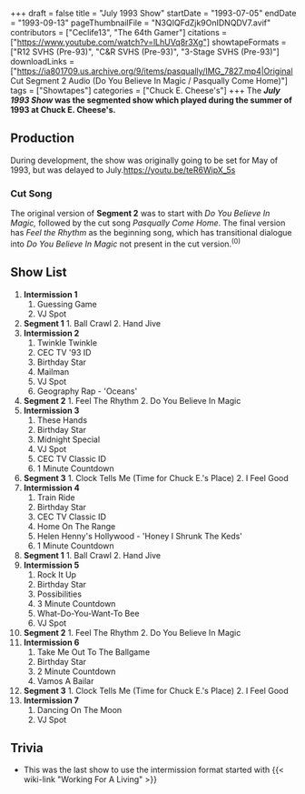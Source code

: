 +++
draft = false
title = "July 1993 Show"
startDate = "1993-07-05"
endDate = "1993-09-13"
pageThumbnailFile = "N3QIQFdZjk9OnIDNQDV7.avif"
contributors = ["Ceclife13", "The 64th Gamer"]
citations = ["https://www.youtube.com/watch?v=lLhUVq8r3Xg"]
showtapeFormats = ["R12 SVHS (Pre-93)", "C&R SVHS (Pre-93)", "3-Stage SVHS (Pre-93)"]
downloadLinks = ["https://ia801709.us.archive.org/9/items/pasqually/IMG_7827.mp4|Original Cut Segment 2 Audio (Do You Believe In Magic / Pasqually Come Home)"]
tags = ["Showtapes"]
categories = ["Chuck E. Cheese's"]
+++
The ***July 1993 Show* was the segmented show which played during the summer of 1993 at Chuck E. Cheese's.**

## Production

During development, the show was originally going to be set for May of 1993, but was delayed to July.https://youtu.be/teR6WipX_5s

### Cut Song

The original version of **Segment 2** was to start with *Do You Believe In Magic,* followed by the cut song *Pasqually Come Home*. The final version has *Feel the Rhythm* as the beginning song, which has transitional dialogue into *Do You Believe In Magic* not present in the cut version.<sup>(0)</sup>

## Show List

1.  **Intermission 1**
    1.  Guessing Game
    2.  VJ Spot
2.   **Segment 1**
    1.  Ball Crawl
    2.  Hand Jive
3.  **Intermission 2**
    1.  Twinkle Twinkle
    2.  CEC TV '93 ID
    3.  Birthday Star
    4.  Mailman
    5.  VJ Spot
    6.  Geography Rap - 'Oceans'
4.   **Segment 2**
    1.  Feel The Rhythm
    2.  Do You Believe In Magic
5.  **Intermission 3**
    1.  These Hands
    2.  Birthday Star
    3.  Midnight Special
    4.  VJ Spot
    5.  CEC TV Classic ID
    6.  1 Minute Countdown
6.   **Segment 3**
    1.  Clock Tells Me (Time for Chuck E.'s Place)
    2.  I Feel Good
7.  **Intermission 4**
    1.  Train Ride
    2.  Birthday Star
    3.  CEC TV Classic ID
    4.  Home On The Range
    5.  Helen Henny's Hollywood - 'Honey I Shrunk The Keds'
    6.  1 Minute Countdown
8.   **Segment 1**
    1.  Ball Crawl
    2.  Hand Jive
9.  **Intermission 5**
    1.  Rock It Up
    2.  Birthday Star
    3.  Possibilities
    4.  3 Minute Countdown
    5.  What-Do-You-Want-To Bee
    6.  VJ Spot
10.  **Segment 2**
    1.  Feel The Rhythm
    2.  Do You Believe In Magic
11. **Intermission 6**
    1.  Take Me Out To The Ballgame
    2.  Birthday Star
    3.  2 Minute Countdown
    4.  Vamos A Bailar
12.  **Segment 3**
    1.  Clock Tells Me (Time for Chuck E.'s Place)
    2.  I Feel Good
13. **Intermission 7**
    1.  Dancing On The Moon
    2.  VJ Spot

## Trivia

- This was the last show to use the intermission format started with {{< wiki-link "Working For A Living" >}}
